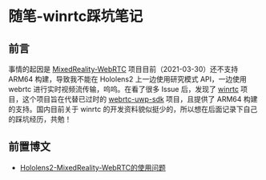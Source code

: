 # 随笔-winrtc踩坑笔记

## 前言
事情的起因是 [MixedReality-WebRTC](https://github.com/microsoft/MixedReality-WebRTC/tree/master) 项目目前（2021-03-30）还不支持 ARM64 构建，导致我不能在 Hololens2 上一边使用研究模式 API，一边使用 webrtc 进行实时视频流传输，呜呜。在看了很多 Issue 后，发现了 [winrtc](https://github.com/microsoft/winrtc) 项目，这个项目旨在代替已过时的 [webrtc-uwp-sdk](https://github.com/webrtc-uwp/webrtc-uwp-sdk) 项目，且提供了 ARM64 构建的支持。国内目前关于 winrtc 的开发资料貌似挺少的，所以想在后面记录下自己的踩坑经历，共勉！

## 前置博文
* [Hololens2-MixedReality-WebRTC的使用问题](./../2021-03-10/Hololens2-MixedReality-WebRTC的使用问题.md)
